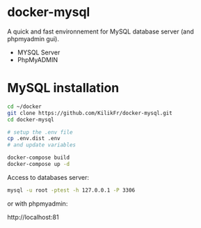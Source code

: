 docker-mysql
============

A quick and fast environnement for MySQL database server (and phpmyadmin gui).

- MYSQL Server
- PhpMyADMIN

MySQL installation
==================

```sh
cd ~/docker
git clone https://github.com/KilikFr/docker-mysql.git
cd docker-mysql

# setup the .env file
cp .env.dist .env
# and update variables

docker-compose build
docker-compose up -d
```

Access to databases server:

```sh
mysql -u root -ptest -h 127.0.0.1 -P 3306
```

or with phpmyadmin:

http://localhost:81
